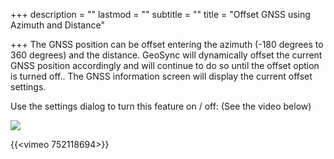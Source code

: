 +++
description = ""
lastmod = ""
subtitle = ""
title = "Offset GNSS using Azimuth and Distance"

+++
The GNSS position can be offset entering the azimuth (-180 degrees to 360 degrees) and the distance.  GeoSync will dynamically offset the current GNSS position accordingly and will continue to do so until the offset option is turned off..  The GNSS information screen will display the current offset settings.

Use the settings dialog to turn this feature on / off:  (See the video below)

![](/images/azimuthdistanceoffset.png)

{{<vimeo 752118694>}}